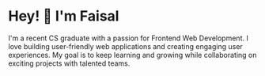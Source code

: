 # Hey! 👋 I'm Faisal
I'm a recent CS graduate with a passion for Frontend Web Development. I love building user-friendly web applications and creating engaging user experiences. My goal is to keep learning and growing while collaborating on exciting projects with talented teams.
